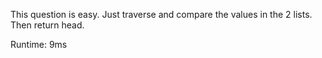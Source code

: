 This question is easy. Just traverse and compare the values in the 2 lists. Then return head.

Runtime: 9ms
